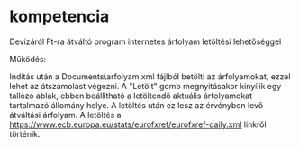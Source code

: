 # kompetencia
Devizáról Ft-ra átváltó program internetes árfolyam letöltési lehetőséggel

Működés:

Indítás után a Documents\arfolyam.xml fájlból betölti az árfolyamokat, ezzel lehet az átszámolást végezni.
A "Letölt" gomb megnyitásakor kinyílik egy tallózó ablak, ebben beállítható a letöltendő aktuális árfolyamokat tartalmazó állomány helye.
A letöltés után ez lesz az érvényben levő átváltási árfolyam.
A letöltés a https://www.ecb.europa.eu/stats/eurofxref/eurofxref-daily.xml linkről történik.

